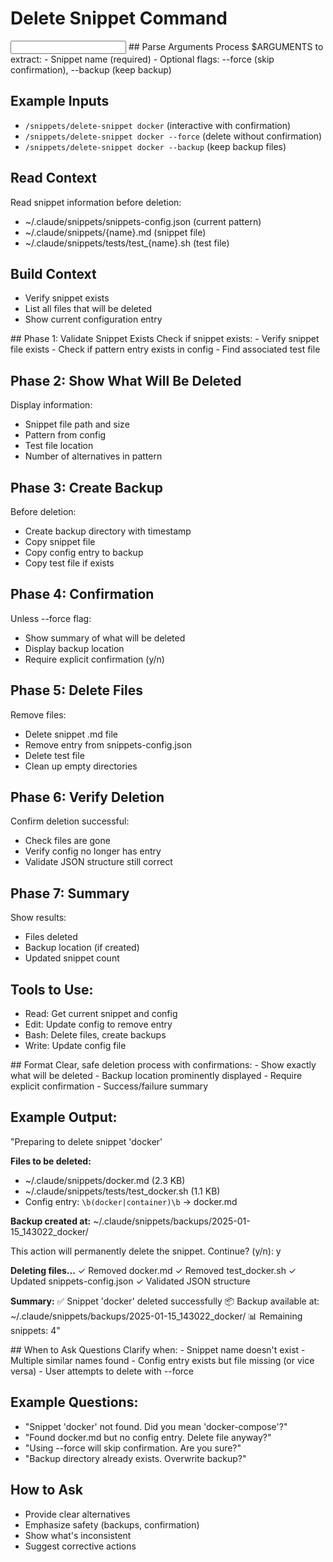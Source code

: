 # Delete Snippet Command

<input>
## Parse Arguments
Process $ARGUMENTS to extract:
- Snippet name (required)
- Optional flags: --force (skip confirmation), --backup (keep backup)

## Example Inputs
- `/snippets/delete-snippet docker` (interactive with confirmation)
- `/snippets/delete-snippet docker --force` (delete without confirmation)
- `/snippets/delete-snippet docker --backup` (keep backup files)

## Read Context
Read snippet information before deletion:
- ~/.claude/snippets/snippets-config.json (current pattern)
- ~/.claude/snippets/{name}.md (snippet file)
- ~/.claude/snippets/tests/test_{name}.sh (test file)

## Build Context
- Verify snippet exists
- List all files that will be deleted
- Show current configuration entry
</input>

<workflow>
## Phase 1: Validate Snippet Exists
Check if snippet exists:
- Verify snippet file exists
- Check if pattern entry exists in config
- Find associated test file

## Phase 2: Show What Will Be Deleted
Display information:
- Snippet file path and size
- Pattern from config
- Test file location
- Number of alternatives in pattern

## Phase 3: Create Backup
Before deletion:
- Create backup directory with timestamp
- Copy snippet file
- Copy config entry to backup
- Copy test file if exists

## Phase 4: Confirmation
Unless --force flag:
- Show summary of what will be deleted
- Display backup location
- Require explicit confirmation (y/n)

## Phase 5: Delete Files
Remove files:
- Delete snippet .md file
- Remove entry from snippets-config.json
- Delete test file
- Clean up empty directories

## Phase 6: Verify Deletion
Confirm deletion successful:
- Check files are gone
- Verify config no longer has entry
- Validate JSON structure still correct

## Phase 7: Summary
Show results:
- Files deleted
- Backup location (if created)
- Updated snippet count

## Tools to Use:
- Read: Get current snippet and config
- Edit: Update config to remove entry
- Bash: Delete files, create backups
- Write: Update config file
</workflow>

<output>
## Format
Clear, safe deletion process with confirmations:
- Show exactly what will be deleted
- Backup location prominently displayed
- Require explicit confirmation
- Success/failure summary

## Example Output:
"Preparing to delete snippet 'docker'

**Files to be deleted:**
- ~/.claude/snippets/docker.md (2.3 KB)
- ~/.claude/snippets/tests/test_docker.sh (1.1 KB)
- Config entry: `\b(docker|container)\b` → docker.md

**Backup created at:**
~/.claude/snippets/backups/2025-01-15_143022_docker/

This action will permanently delete the snippet. Continue? (y/n): y

**Deleting files...**
✓ Removed docker.md
✓ Removed test_docker.sh
✓ Updated snippets-config.json
✓ Validated JSON structure

**Summary:**
✅ Snippet 'docker' deleted successfully
📦 Backup available at: ~/.claude/snippets/backups/2025-01-15_143022_docker/
📊 Remaining snippets: 4"
</output>

<clarification>
## When to Ask Questions
Clarify when:
- Snippet name doesn't exist
- Multiple similar names found
- Config entry exists but file missing (or vice versa)
- User attempts to delete with --force

## Example Questions:
- "Snippet 'docker' not found. Did you mean 'docker-compose'?"
- "Found docker.md but no config entry. Delete file anyway?"
- "Using --force will skip confirmation. Are you sure?"
- "Backup directory already exists. Overwrite backup?"

## How to Ask
- Provide clear alternatives
- Emphasize safety (backups, confirmation)
- Show what's inconsistent
- Suggest corrective actions
</clarification>